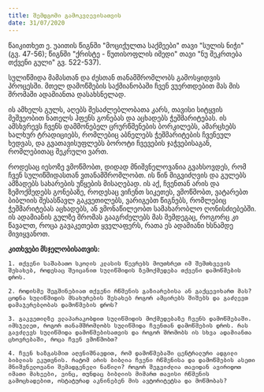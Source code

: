 ```yaml
---
title: შემდგომი გამოკვლევისათვის
date: 31/07/2020
---
```


წაიკითხეთ ე. უაითის წიგნში "მოციქულთა საქმეები" თავი "სულის ნიჭი" (გვ. 47-56); წიგნში "ქრისტე - წუთისოფლის იმედი" თავი "ნუ შეკრთება თქვენი გული" გვ. 522-537).

სულიწმიდა მამასთან და ძესთან თანამშრომლობს გამოსყიდვის პროცესში. მთელ დამოწმების საქმიანობაში ჩვენ ვუერთდებით მას მის შრომაში ადამიანთა დასახსნელად.

ის ამხელს გულს, აღებს შესაძლებლობათა კარს, თავისი სიტყვის მეშვეობით ნათელს ჰფენს გონებას და აცხადებს ჭეშმარიტებას. ის ამსხვრევს ჩვენს დამმონებელ ცრურწმენების ბორკილებს, ამარცხებს ხალხურ ტრადიციებს, რომლებიც აბნელებს ჭეშმარიტების ჩვენეულ ხედვას, და გვათავისუფლებს ბოროტი ჩვევების ჯაჭვებისაგან, რომლებითაც შეკრული ვართ.

როდესაც იესოზე ვმოწმობთ, დიდად მნიშვნელოვანია გვახსოვდეს, რომ ჩვენ სულიწმიდასთან ვთანამშრომლობთ. ის წინ მიგვიძღვის და გულებს ამზადებს სახარების უწყების მისაღებად. ის აქ, ჩვენთან არის და ზემოქმედებს გონებაზე, როდესაც ვიჩენთ სიკეთეს, ვმოწმობთ, ვატარებთ ბიბლიის შესასწავლ გაკვეთილებს, ვარიგებთ წიგნებს, რომლებიც ჭეშმარიტებას აცხადებს, ან ვმონაწილეობთ სამახარობლო ღონისძიებებში. ის ადამიანის გულზე შრომას გააგრძელებს მას შემდეგაც, როგორც კი წავალთ, როცა გავაკეთებთ ყველაფერს, რათა ეს ადამიანი ხსნამდე მივიყვანოთ.

**კითხვები მსჯელობისათვის:**

`1. თქვენი საშაბათო სკოლის კლასის წევრებს მოუთხრეთ იმ შემთხვევის შესახებ, როდესაც შეიცანით სულიწმიდის ზემოქმედება თქვენი დამოწმების დროს.`

`2. როდისმე შეგშინებიათ თქვენი რწმენის გაზიარებისა ან გაქცევიხართ მას? ცოდნა სულიწმიდის მსახურების შესახებ როგორ ამცირებს შიშებს და გაძლევთ დამაჯერებლობას დამოწმების დროს?`

`3. გაკვეთილზე ვლაპარაკობდით სულიწმიდის მოქმედებაზე ჩვენს დამოწმებაში. იმსჯელეთ, როგორ თანამშრომლობს სულიწმიდა ჩვენთან დამოწმების დროს. რას გავძლევს სულიწმიდა დამოწმებისათვის და როგორ შრომობს ის სხვა ადამიანთა ცხოვრებაში, როცა ჩვენ ვმოწმობთ?`

`4. ჩვენ ხაზგასმით აღვნიშნავდით, რომ დამოწმებაში ცენტრალური ადგილი ბიბლიას ეკუთვნის. რატომ არის ბიბლია ჩვენი რწმენისა და დამოწმების ასეთი მნიშვნელოვანი შემადგენელი ნაწილი? როგორ შეგვიძლია თავიდან ავირიდოთ იმათი მახეები, ვინც, თუნდაც ბიბლიის მიმართ თავისი რწმენის გამოცხადებით, ოსტატურად აკნინებენ მის ავტორიტეტსა და მოწმობას?`